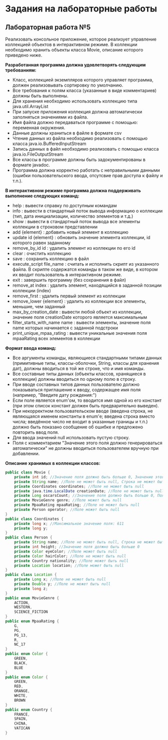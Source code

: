 # Задания на лабораторные работы
## Лабораторная работа №5
Реализовать консольное приложение, которое реализует управление коллекцией объектов в интерактивном режиме. В коллекции необходимо хранить объекты класса Movie, описание которого приведено ниже.

**Разработанная программа должна удовлетворять следующим требованиям:**

+ Класс, коллекцией экземпляров которого управляет программа, должен реализовывать сортировку по умолчанию.
+ Все требования к полям класса (указанные в виде комментариев) должны быть выполнены.
+ Для хранения необходимо использовать коллекцию типа java.util.ArrayList
+ При запуске приложения коллекция должна автоматически заполняться значениями из файла.
+ Имя файла должно передаваться программе с помощью: переменная окружения.
+ Данные должны храниться в файле в формате csv
+ Чтение данных из файла необходимо реализовать с помощью класса java.io.BufferedInputStream
+ Запись данных в файл необходимо реализовать с помощью класса java.io.FileOutputStream
+ Все классы в программе должны быть задокументированы в формате javadoc.
+ Программа должна корректно работать с неправильными данными (ошибки пользовательского ввода, отсутсвие прав доступа к файлу и т.п.).

**В интерактивном режиме программа должна поддерживать выполнение следующих команд:**
+ help : вывести справку по доступным командам
+ info : вывести в стандартный поток вывода информацию о коллекции (тип, дата инициализации, количество элементов и т.д.)
+ show : вывести в стандартный поток вывода все элементы коллекции в строковом представлении
+ add {element} : добавить новый элемент в коллекцию
+ update id {element} : обновить значение элемента коллекции, id которого равен заданному
+ remove_by_id id : удалить элемент из коллекции по его id
+ clear : очистить коллекцию
+ save : сохранить коллекцию в файл
+ execute_script file_name : считать и исполнить скрипт из указанного файла. В скрипте содержатся команды в таком же виде, в котором их вводит пользователь в интерактивном режиме.
+ exit : завершить программу (без сохранения в файл)
+ remove_at index : удалить элемент, находящийся в заданной позиции коллекции (index)
+ remove_first : удалить первый элемент из коллекции
+ remove_lower {element} : удалить из коллекции все элементы, меньшие, чем заданный
+ max_by_creation_date : вывести любой объект из коллекции, значение поля creationDate которого является максимальным
+ filter_starts_with_name name : вывести элементы, значение поля name которых начинается с заданной подстроки
+ print_unique_mpaa_rating : вывести уникальные значения поля mpaaRating всех элементов в коллекции

**Формат ввода команд:**

+ Все аргументы команды, являющиеся стандартными типами данных (примитивные типы, классы-оболочки, String, классы для хранения дат), должны вводиться в той же строке, что и имя команды.
+ Все составные типы данных (объекты классов, хранящиеся в коллекции) должны вводиться по одному полю в строку.
+ При вводе составных типов данных пользователю должно показываться приглашение к вводу, содержащее имя поля (например, "Введите дату рождения:")
+ Если поле является enum'ом, то вводится имя одной из его констант (при этом список констант должен быть предварительно выведен).
+ При некорректном пользовательском вводе (введена строка, не являющаяся именем константы в enum'е; введена строка вместо числа; введённое число не входит в указанные границы и т.п.) должно быть показано сообщение об ошибке и предложено повторить ввод поля.
+ Для ввода значений null использовать пустую строку.
+ Поля с комментарием "Значение этого поля должно генерироваться автоматически" не должны вводиться пользователем вручную при добавлении.

**Описание хранимых в коллекции классов:**
```java
public class Movie {
    private int id; //Значение поля должно быть больше 0, Значение этого поля должно быть уникальным, Значение этого поля должно генерироваться автоматически
    private String name; //Поле не может быть null, Строка не может быть пустой
    private Coordinates coordinates; //Поле не может быть null
    private java.time.LocalDate creationDate; //Поле не может быть null, Значение этого поля должно генерироваться автоматически
    private Long oscarsCount; //Значение поля должно быть больше 0, Поле может быть null
    private MovieGenre genre; //Поле может быть null
    private MpaaRating mpaaRating; //Поле не может быть null
    private Person operator; //Поле может быть null
}
public class Coordinates {
    private long x; //Максимальное значение поля: 611
    private long y;
}
public class Person {
    private String name; //Поле не может быть null, Строка не может быть пустой
    private int height; //Значение поля должно быть больше 0
    private Color eyeColor; //Поле может быть null
    private Color hairColor; //Поле не может быть null
    private Country nationality; //Поле может быть null
    private Location location; //Поле может быть null
}
public class Location {
    private Long x; //Поле не может быть null
    private Double y; //Поле не может быть null
    private long z;
}
public enum MovieGenre {
    ACTION,
    WESTERN,
    SCIENCE_FICTION
}
public enum MpaaRating {
    G,
    PG,
    PG_13,
    R,
    NC_17
}
public enum Color {
    GREEN,
    BLACK,
    BLUE
}
public enum Color {
    GREEN,
    RED,
    ORANGE,
    WHITE,
    BROWN
}
public enum Country {
    FRANCE,
    SPAIN,
    CHINA,
    VATICAN
}
```